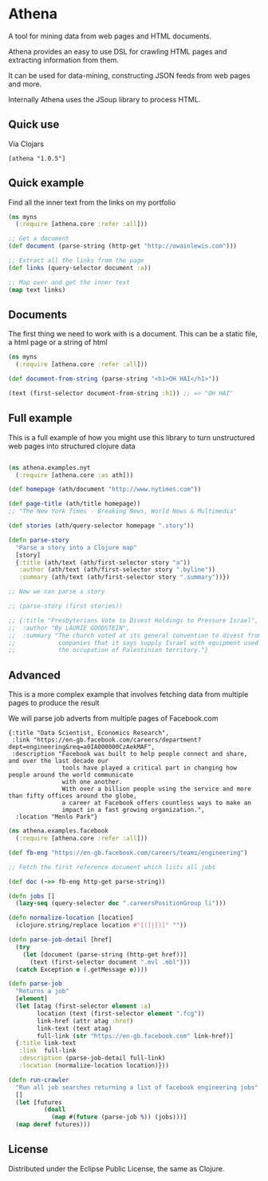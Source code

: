 # Athena

A tool for mining data from web pages and HTML documents.

Athena provides an easy to use DSL for crawling HTML pages and extracting information from them.

It can be used for data-mining, constructing JSON feeds from web pages and more.

Internally Athena uses the JSoup library to process HTML.

## Quick use

Via Clojars

```
[athena "1.0.5"]
```

## Quick example

Find all the inner text from the links on my portfolio

```clojure
(ns myns
  (:require [athena.core :refer :all]))

;; Get a document
(def document (parse-string (http-get "http://owainlewis.com")))

;; Extract all the links from the page
(def links (query-selector document :a))

;; Map over and get the inner text
(map text links)
```

## Documents

The first thing we need to work with is a document. This can be a static file, a html page or a string of html

```clojure
(ns myns
  (:require [athena.core :refer :all]))

(def document-from-string (parse-string "<h1>OH HAI</h1>"))

(text (first-selector document-from-string :h1)) ;; => "OH HAI"

```

## Full example

This is a full example of how you might use this library to turn unstructured web pages into structured clojure data

```clojure

(ns athena.examples.nyt
  (:require [athena.core :as ath]))

(def homepage (ath/document "http://www.nytimes.com"))

(def page-title (ath/title homepage))
;; "The New York Times - Breaking News, World News & Multimedia"

(def stories (ath/query-selector homepage ".story"))

(defn parse-story
  "Parse a story into a Clojure map"
  [story]
  {:title (ath/text (ath/first-selector story "a"))
   :author (ath/text (ath/first-selector story ".byline"))
   :summary (ath/text (ath/first-selector story ".summary"))})

;; Now we can parse a story

;; (parse-story (first stories))

;; {:title "Presbyterians Vote to Divest Holdings to Pressure Israel",
;;  :author "By LAURIE GOODSTEIN",
;;  :summary "The church voted at its general convention to divest from three
;;            companies that it says supply Israel with equipment used in
;;            the occupation of Palestinian territory."}


```

## Advanced

This is a more complex example that involves fetching data from multiple pages
to produce the result

We will parse job adverts from multiple pages of Facebook.com

```
{:title "Data Scientist, Economics Research",
 :link "https://en-gb.facebook.com/careers/department?dept=engineering&req=a0IA000000CzAekMAF",
 :description "Facebook was built to help people connect and share, and over the last decade our
               tools have played a critical part in changing how people around the world communicate
			   with one another.
			   With over a billion people using the service and more than fifty offices around the globe,
		       a career at Facebook offers countless ways to make an
			   impact in a fast growing organization.",
  :location "Menlo Park"}

```

```clojure
(ns athena.examples.facebook
  (:require [athena.core :refer :all]))

(def fb-eng "https://en-gb.facebook.com/careers/teams/engineering")

;; Fetch the first reference document which lists all jobs

(def doc (->> fb-eng http-get parse-string))

(defn jobs []
  (lazy-seq (query-selector doc ".careersPositionGroup li")))

(defn normalize-location [location]
  (clojure.string/replace location #"[(]|[)]" ""))

(defn parse-job-detail [href]
  (try
    (let [document (parse-string (http-get href))]
      (text (first-selector document ".mvl .mbl")))
  (catch Exception e (.getMessage e))))

(defn parse-job
  "Returns a job"
  [element]
  (let [atag (first-selector element :a)
        location (text (first-selector element ".fcg"))
        link-href (attr atag :href)
        link-text (text atag)
        full-link (str "https://en-gb.facebook.com" link-href)]
  {:title link-text
   :link  full-link
   :description (parse-job-detail full-link)
   :location (normalize-location location)}))

(defn run-crawler
  "Run all job searches returning a list of facebook engineering jobs"
  []
  (let [futures
          (doall
            (map #(future (parse-job %)) (jobs)))]
  (map deref futures)))
```

## License

Distributed under the Eclipse Public License, the same as Clojure.
